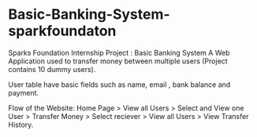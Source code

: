 # Basic-Banking-System-sparkfoundaton

Sparks Foundation Internship Project : Basic Banking System
A Web Application used to transfer money between multiple users (Project contains 10 dummy users).

  User table have basic fields such as name, email , bank balance and payment.
  
Flow of the Website: Home Page > View all Users > Select and View one User > Transfer Money > Select reciever > View all Users > View Transfer History.
